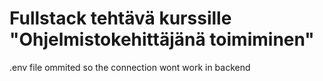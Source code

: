 # Fullstack tehtävä kurssille "Ohjelmistokehittäjänä toimiminen"
.env file ommited so the connection wont work in backend
